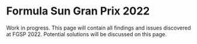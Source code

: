 # Formula Sun Gran Prix 2022
Work in progress. This page will contain all findings and issues discovered at FGSP 2022. Potential solutions will be discussed on this page.